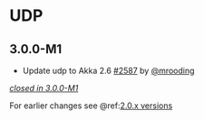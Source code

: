 # UDP

## 3.0.0-M1

- Update udp to Akka 2.6 [#2587](https://github.com/akka/alpakka/issues/2587) by [@mrooding](https://github.com/mrooding)

[*closed in 3.0.0-M1*](https://github.com/akka/alpakka/issues?q=is%3Aclosed+milestone%3A3.0.0-M1+label%3Ap%3Audp)

For earlier changes see @ref:[2.0.x versions](../2.0.x/udp.md)
